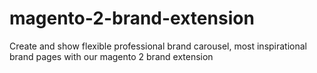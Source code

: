 # magento-2-brand-extension
Create and show flexible professional brand carousel, most inspirational brand pages with our magento 2 brand extension
